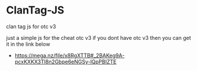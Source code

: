 # ClanTag-JS
clan tag js for otc v3

just a simple js for the cheat otc v3 if you dont have otc v3 then you can get it in the link below

- https://mega.nz/file/x8RgXTTB#_2BAKeg9A-pcxKXKX3Tl8n2Gbpe6eNGSy-lQpPBIZTE
